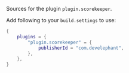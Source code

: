 Sources for the plugin `plugin.scorekeeper`.

Add following to your `build.settings` to use:
```lua
{
    plugins = {
        "plugin.scorekeeper" = {
            publisherId = "com.develephant",
        },
    },
}
```
